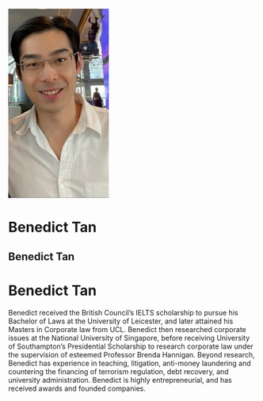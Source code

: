 ![Profile_pic](https://raw.githubusercontent.com/benedicttjc/Resume/gh-pages/Images/206819084_1092948124447480_74458620125560930_n.jpg)

# Benedict Tan
## Benedict Tan
# Benedict Tan
Benedict received the British Council’s IELTS scholarship to pursue his Bachelor of Laws at the University of Leicester, and later attained his Masters in Corporate law from UCL. Benedict then researched corporate issues at the National University of Singapore, before receiving University of Southampton’s Presidential Scholarship to research corporate law under the supervision of esteemed Professor Brenda Hannigan. Beyond research, Benedict has experience in teaching, litigation, anti-money laundering and countering the financing of terrorism regulation, debt recovery, and university administration. Benedict is highly entrepreneurial, and has received awards and founded companies.
